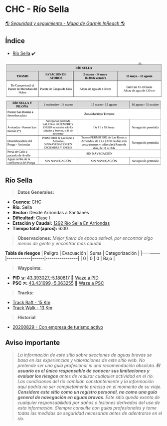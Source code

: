 # CHC - Río Sella
[:earth_americas: *Seguridad y seguimiento - Mapa de Garmin InReach* :earth_americas:](https://share.garmin.com/gpalacios82)

## Índice
* [Río Sella](./CHC-Sella.md#chc---río-sella) :heavy_check_mark:

![](../misc/images/CHC-SellaTramosNavegables.jpg)
![](../misc/images/CHC-SellaPilonaTramosNavegables.jpg)

## Río Sella

>**Datos Generales:**
* **Cuenca:** CHC
* **Río:** Sella
* **Sector:** Desde Arriondas a Santianes
* **Dificultad:** Clase I
* **Estación y Caudal:** [1292 Río Sella En Arriondas](https://visor.saichcantabrico.es/)
* **Tiempo total (aprox):** 6:00

>**Observaciones:**
*Mejor fuera de época estival, por encontrar algo menos de gente y encontrar más caudal*

**Tabla de riesgos**
| Peligro | Evacuación | Suma | Categorización |
|---------|------------|------|----------------|
|    0    |     0      |   0  |   Bajo         |

>**Waypoints:**
* **PID :arrow_lower_right::** [43.393027,-5.180817](https://maps.app.goo.gl/cg6vS8r3UfxUZvQN6) :car: [Waze a PID](https://waze.com/?ll=43.393027,-5.180817&navigate=yes)
* **PSC :arrow_upper_right::** [43.431699,-5.063255](https://maps.app.goo.gl/C8wZ6hynpiEhUEs2A) :car: [Waze a PSC](https://waze.com/?ll=43.431699,-5.063255&navigate=yes)

>**Tracks:**
* [Track Raft - 15 Km](https://connect.garmin.com/modern/course/263743690)
* [Track Walk - 13 Km](https://connect.garmin.com/modern/course/263744764)

>**Historial**
* [20200829 - Con empresa de turismo activo](https://connect.garmin.com/modern/activity/5457046017)


## Aviso importante
>*La información de este sitio sobre secciones de aguas bravas se basa en las experiencias y valoraciones de este sitio web. No pretende ser una guía profesional ni una recomendación absoluta. **El usuario es el único responsable de conocer sus limitaciones y evaluar los riesgos** antes de realizar cualquier actividad en el río. Las condiciones del río cambian constantemente y la información aquí podría no ser completamente precisa en el momento de su viaje. **Considere este sitio como un registro personal, no como una guía general de navegación en aguas bravas**. Este sitio queda exento de cualquier responsabilidad por daños o lesiones derivados del uso de esta información. Siempre consulte con guías profesionales y tome todas las medidas de seguridad necesarias antes de adentrarse en el río.*
